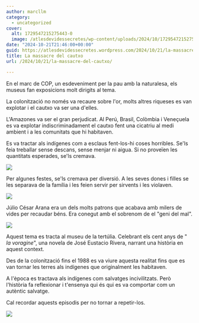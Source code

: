 ```yaml
---
author: marcllm
category:
  - uncategorized
cover:
  alt: 1729547215275443-0
  image: /atlesdevidessecretes/wp-content/uploads/2024/10/1729547215275443-0.jpg
date: "2024-10-21T21:46:00+00:00"
guid: https://atlesdevidessecretes.wordpress.com/2024/10/21/la-massacre-del-cautxo/
title: La massacre del cautxo
url: /2024/10/21/la-massacre-del-cautxo/

---
```

En el marc de COP, un esdeveniment per la pau amb la naturalesa, els museus fan exposicions molt dirigits al tema.



La colonització no només va recaure sobre l'or, molts altres riqueses es van explotar i el cautxo va ser una d'elles.



L'Amazones va ser el gran perjudicat. Al Perú, Brasil, Colòmbia i Veneçuela es va explotar indiscriminadament el cautxo fent una cicatriu al medi ambient i a les comunitats que hi habitaven.



Es va tractar als indígenes com a esclaus fent-los-hi coses horribles. Se'ls feia treballar sense descans, sense menjar ni aigua. Si no proveïen les quantitats esperades, se'ls cremava.

[![](https://blogger.googleusercontent.com/img/a/AVvXsEge7Wq7Qxukv-L0hh6AC6cPkdGPaqaIama-RHgKuP39haYn7AVpWwYlyiAUqg-5s5F7c82fxJKjWc5mTl7hFh8hcY1fUlM5n_nY7ujQAWLNW2zcMm6SXrw1e4pvWfEokOpqDMJthMIMTfM-mkiOu5wnWBHu4ASoJQfBL1p0D1jfJR7Nptqg8m0ctYhkTlUc)](https://blogger.googleusercontent.com/img/a/AVvXsEge7Wq7Qxukv-L0hh6AC6cPkdGPaqaIama-RHgKuP39haYn7AVpWwYlyiAUqg-5s5F7c82fxJKjWc5mTl7hFh8hcY1fUlM5n_nY7ujQAWLNW2zcMm6SXrw1e4pvWfEokOpqDMJthMIMTfM-mkiOu5wnWBHu4ASoJQfBL1p0D1jfJR7Nptqg8m0ctYhkTlUc)





Per algunes festes, se'ls cremava per diversió. A les seves dones i filles se les separava de la família i les feien servir per sirvents i les violaven.

[![](https://blogger.googleusercontent.com/img/a/AVvXsEhNqr8C7KKcjKrlKq_VPVrvBfuWlRkQl1A5xWe338fjF_QE3US1LXbV4POkFcaQPkfPXODkgP-dWCKygfejhxDgM_NOehCO1NIlMhNVraS6wvBYWkKg3Ls8n-synXt4ys0qitOq_lc6-u4Z_pAKep18lCMXUyQRoYcW_fe8kkhE7pFmDTRQL3ohp3H8VjB7)](https://blogger.googleusercontent.com/img/a/AVvXsEhNqr8C7KKcjKrlKq_VPVrvBfuWlRkQl1A5xWe338fjF_QE3US1LXbV4POkFcaQPkfPXODkgP-dWCKygfejhxDgM_NOehCO1NIlMhNVraS6wvBYWkKg3Ls8n-synXt4ys0qitOq_lc6-u4Z_pAKep18lCMXUyQRoYcW_fe8kkhE7pFmDTRQL3ohp3H8VjB7)





Júlio César Arana era un dels molts patrons que acabava amb milers de vides per recaudar béns. Era conegut amb el sobrenom de el "geni del mal".

[![](https://blogger.googleusercontent.com/img/a/AVvXsEjdTTqDv2epd_mrOJ0sj_HSJYFovif5m_jvuwoLos0T2RmdNhBs-ehXW5rrJ3fOnFnDRDOzaGOI_UVFd5OES634tygKlS9FmOKmv9IRMjQjLtMsqDDNuHWgi3q99j8lt7G6eowlghrkn2vukhhooQy8DX9rKEguCqxa8460rX1QQ1oLf3mIu8XczXuT-mXy)](https://blogger.googleusercontent.com/img/a/AVvXsEjdTTqDv2epd_mrOJ0sj_HSJYFovif5m_jvuwoLos0T2RmdNhBs-ehXW5rrJ3fOnFnDRDOzaGOI_UVFd5OES634tygKlS9FmOKmv9IRMjQjLtMsqDDNuHWgi3q99j8lt7G6eowlghrkn2vukhhooQy8DX9rKEguCqxa8460rX1QQ1oLf3mIu8XczXuT-mXy)





Aquest tema es tracta al museu de la tertúlia. Celebrant els cent anys de " _la voragine_", una novela de José Eustacio Rivera, narrant una història en aquest context.



Des de la colonització fins el 1988 es va viure aquesta realitat fins que es van tornar les terres als indígenes que originalment les habitaven.



A l'època es tractava als indígenes com salvatges incivilitzats. Però l'història fa reflexionar i t'ensenya qui és qui es va comportar com un autèntic salvatge.



Cal recordar aquests episodis per no tornar a repetir-los.

[![](https://blogger.googleusercontent.com/img/a/AVvXsEhxgouNGIN6rv_eWSp8QNZC_SUAE3O80WeGWft63oHvoRytFvTXBS409s61ICktlQwujcGS1nbgt18cfI4mzblAY8iJIPxjue7uFtNFcXXH2mNLJw1xVzvIGGSAK-SB3HKlszC5q9ykQklTbA-239x8IK9smEmY4x7LwcVYufsAY3IYH8rrTSr-97KolbnT)](https://blogger.googleusercontent.com/img/a/AVvXsEhxgouNGIN6rv_eWSp8QNZC_SUAE3O80WeGWft63oHvoRytFvTXBS409s61ICktlQwujcGS1nbgt18cfI4mzblAY8iJIPxjue7uFtNFcXXH2mNLJw1xVzvIGGSAK-SB3HKlszC5q9ykQklTbA-239x8IK9smEmY4x7LwcVYufsAY3IYH8rrTSr-97KolbnT)
